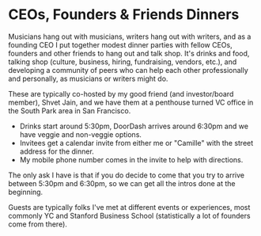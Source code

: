 # CEOs, Founders & Friends Dinners

Musicians hang out with musicians, writers hang out with writers, and as a founding CEO I put together modest dinner parties with fellow CEOs, founders and other friends to hang out and talk shop. It's drinks and food, talking shop (culture, business, hiring, fundraising, vendors, etc.), and developing a community of peers who can help each other professionally and personally, as musicians or writers might do. 

These are typically co-hosted by my good friend (and investor/board member), Shvet Jain, and we have them at a penthouse turned VC office in the South Park area in San Francisco. 

- Drinks start around 5:30pm, DoorDash arrives around 6:30pm and we have veggie and non-veggie options. 
- Invitees get a calendar invite from either me or "Camille" with the street address for the dinner. 
- My mobile phone number comes in the invite to help with directions. 

The only ask I have is that if you do decide to come that you try to arrive between 5:30pm and 6:30pm, so we can get all the intros done at the beginning. 

Guests are typically folks I've met at different events or experiences, most commonly YC and Stanford Business School (statistically a lot of founders come from there).  

